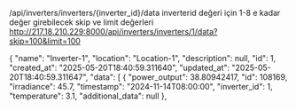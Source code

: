 /api/inverters/inverters/{inverter_id}/data
inverterid değeri için 1-8 e kadar değer girebilecek
skip ve limit değerleri
http://217.18.210.229:8000/api/inverters/inverters/1/data?skip=100&limit=100

{
  "name": "Inverter-1",
  "location": "Location-1",
  "description": null,
  "id": 1,
  "created_at": "2025-05-20T18:40:59.311640",
  "updated_at": "2025-05-20T18:40:59.311647",
  "data": [
    {
      "power_output": 38.80942417,
      "id": 108169,
      "irradiance": 45.7,
      "timestamp": "2024-11-14T08:00:00",
      "inverter_id": 1,
      "temperature": 3.1,
      "additional_data": null
    },